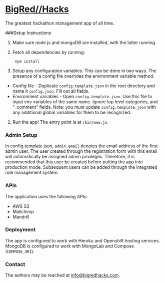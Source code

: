 [BigRed//Hacks](http://www.bigredhacks.com)
==================
The greatest hackathon management app of all time.
 
###Setup Instructions
1. Make sure node.js and mongoDB are installed, with the latter running.
1. Fetch all dependencies by running:

        npm install
1. Setup any configuration variables. This can be done in two ways. The presence of a config file overrides the environment variable method.
  * Config file - Duplicate `config.template.json` in the root directory and name it `config.json`. Fill out all fields.
  * Environment variables - Open `config.template.json`. Use this file to input env variables of the same name. Ignore top level categories, and "_comment" fields. Note: you *must* update `config.template.json` with any additional global variables for them to be recognized.
1. Run the app! The entry point is at `/bin/www.js`.

### Admin Setup
In config.template.json, `admin.email` denotes the email address of the first admin user. The user created through the registration form with this email will automatically be assigned admin privileges. Therefore, it is recommended that this user be created before putting the app into production mode. Subsequent users can be added through the integrated role management system.

### APIs
The application uses the following APIs:

* AWS S3
* Mailchimp
* Mandrill

### Deployment
The app is configured to work with Heroku and Openshift hosting services. MongoDB is configured to work with MongoLab and Compose (`COMPOSE_URI`).
 
### Contact
The authors may be reached at [info@bigredhacks.com](info@bigredhacks.com).
